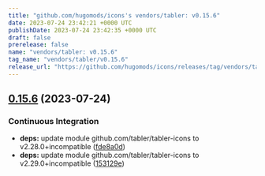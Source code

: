 ```yaml
---
title: "github.com/hugomods/icons's vendors/tabler: v0.15.6"
date: 2023-07-24 23:42:21 +0000 UTC
publishDate: 2023-07-24 23:42:35 +0000 UTC
draft: false
prerelease: false
name: "vendors/tabler: v0.15.6"
tag_name: "vendors/tabler/v0.15.6"
release_url: "https://github.com/hugomods/icons/releases/tag/vendors/tabler/v0.15.6"
---
```


## [0.15.6](https://github.com/hugomods/icons/compare/vendors/tabler/v0.15.5...vendors/tabler/v0.15.6) (2023-07-24)


### Continuous Integration

* **deps:** update module github.com/tabler/tabler-icons to v2.28.0+incompatible ([fde8a0d](https://github.com/hugomods/icons/commit/fde8a0d4c2149b45f36c489af4ef10fc44f5ce77))
* **deps:** update module github.com/tabler/tabler-icons to v2.29.0+incompatible ([153129e](https://github.com/hugomods/icons/commit/153129eb4abc114a46788fa7057167e1b10efe0f))
